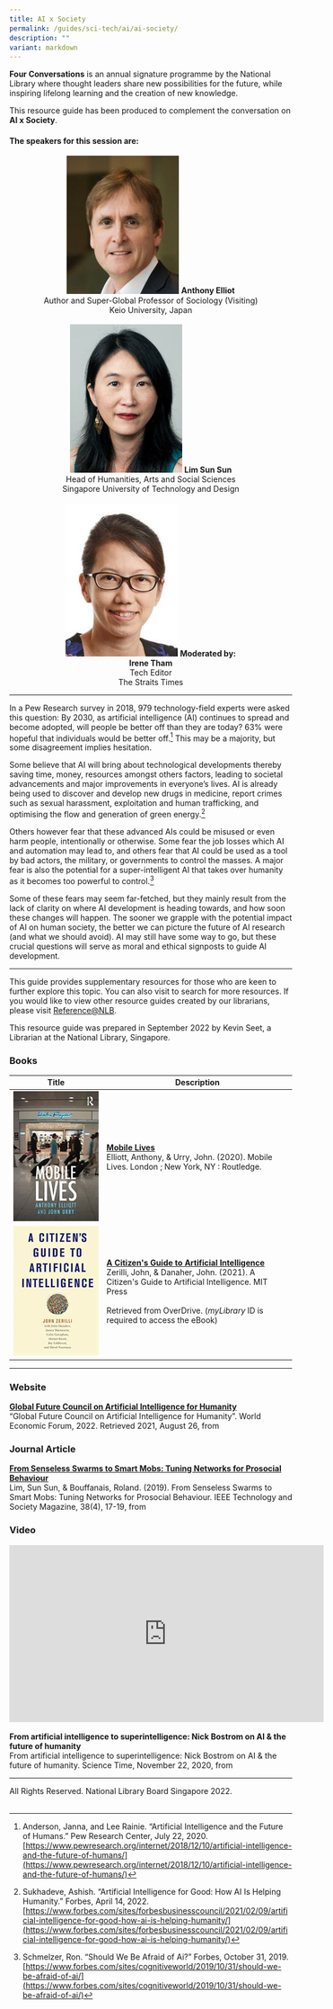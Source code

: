 ```yaml
---
title: AI x Society
permalink: /guides/sci-tech/ai/ai-society/
description: ""
variant: markdown
---
```

**Four Conversations** is an annual signature programme by the National Library where thought leaders share new possibilities for the future, while inspiring lifelong learning and the creation of new knowledge.

This resource guide has been produced to complement the conversation on **AI x Society**. 

#### **The speakers for this session are:**

<center>
	<img src="/images/sci-tech/Four%20Conversations%20AI/Anthony-Elliot.jpg" alt="Anthony Elliot" style="width:200px;">
	<b>Anthony Elliot</b><br>
Author and Super-Global Professor of Sociology (Visiting)  <br>
Keio University, Japan
<br><br>
<img src="/images/sci-tech/Four%20Conversations%20AI/Lim-Sun-Sun.jpg" alt="Lim Sun Sun" style="width:200px;"> 
<b>Lim Sun Sun</b><br> 
Head of Humanities, Arts and Social Sciences <br>
Singapore University of Technology and Design	 
<br><br>
<img src="/images/sci-tech/Four%20Conversations%20AI/Irene-Tham.jpg" alt="Irene Tham" style="width:200px;"> 
<b>Moderated by:<br>
	Irene Tham</b><br>
Tech Editor<br>
The Straits Times
	</center> 

---

In a Pew Research survey in 2018, 979 technology-field experts were asked this question: By 2030, as artificial intelligence (AI) continues to spread and become adopted, will people be better off than they are today? 63% were hopeful that individuals would be better off.[^1] This may be a majority, but some disagreement implies hesitation.

[^1]: Anderson, Janna, and Lee Rainie. “Artificial Intelligence and the Future of Humans.” Pew Research Center, July 22, 2020. [https://www.pewresearch.org/internet/2018/12/10/artificial-intelligence-and-the-future-of-humans/](https://www.pewresearch.org/internet/2018/12/10/artificial-intelligence-and-the-future-of-humans/) 

Some believe that AI will bring about technological developments thereby saving time, money, resources amongst others factors, leading to societal advancements and major improvements in everyone’s lives. AI is already being used to discover and develop new drugs in medicine, report crimes such as sexual harassment, exploitation and human trafficking, and optimising the flow and generation of green energy.[^2]

[^2]: Sukhadeve, Ashish. “Artificial Intelligence for Good: How AI Is Helping Humanity.” Forbes, April 14, 2022. [https://www.forbes.com/sites/forbesbusinesscouncil/2021/02/09/artificial-intelligence-for-good-how-ai-is-helping-humanity/](https://www.forbes.com/sites/forbesbusinesscouncil/2021/02/09/artificial-intelligence-for-good-how-ai-is-helping-humanity/)

Others however fear that these advanced AIs could be misused or even harm people, intentionally or otherwise. Some fear the job losses which AI and automation may lead to, and others fear that AI could be used as a tool by bad actors, the military, or governments to control the masses. A major fear is also the potential for a super-intelligent AI that takes over humanity as it becomes too powerful to control.[^3]

[^3]: Schmelzer, Ron. “Should We Be Afraid of Ai?” Forbes, October 31, 2019. [https://www.forbes.com/sites/cognitiveworld/2019/10/31/should-we-be-afraid-of-ai/](https://www.forbes.com/sites/cognitiveworld/2019/10/31/should-we-be-afraid-of-ai/)

Some of these fears may seem far-fetched, but they mainly result from the lack of clarity on where AI development is heading towards, and how soon these changes will happen. The sooner we grapple with the potential impact of AI on human society, the better we can picture the future of AI research (and what we should avoid). AI may still have some way to go, but these crucial questions will serve as moral and ethical signposts to guide AI development.

---

This guide provides supplementary resources for those who are keen to further explore this topic. You can also visit  to search for more resources. If you would like to view other resource guides created by our librarians, please visit [Reference@NLB](https://reference.nlb.gov.sg/guides/). 

This resource guide was prepared in September 2022 by Kevin Seet, a Librarian at the National Library, Singapore.

### **Books**

|Title| Description|
| -------- | -------- | 
| ![Mobile Lives](/images/sci-tech/Four%20Conversations%20AI/Mobile-Lives.jpg)| [**Mobile Lives**](https://catalogue.nlb.gov.sg/cgi-bin/spydus.exe/ENQ/WPAC/BIBENQ?SETLVL=1&amp;BRN=13712212)<br>Elliott, Anthony, &amp; Urry, John. (2020). Mobile Lives. London ; New York, NY : Routledge. |  
| ![A Citizen's Guide to Artificial Intelligence](/images/sci-tech/Four%20Conversations%20AI/A-Citizens-Guide-To-Artificial-Intelligence.jpg)| [**A Citizen's Guide to Artificial Intelligence**](https://nlb.overdrive.com/media/5507434)<br>Zerilli, John, &amp; Danaher, John. (2021). A Citizen's Guide to Artificial Intelligence. MIT Press<br><br>Retrieved from OverDrive. (*myLibrary* ID is required to access the eBook) |

---

### **Website**

[**Global Future Council on Artificial Intelligence for Humanity**](https://www.weforum.org/communities/global-future-council-on-artificial-intelligence/)<br>
“Global Future Council on Artificial Intelligence for Humanity”. World Economic Forum, 2022. Retrieved 2021, August 26, from  

### **Journal Article**

[**From Senseless Swarms to Smart Mobs: Tuning Networks for Prosocial Behaviour**](https://ieeexplore.ieee.org/stamp/stamp.jsp?tp=&amp;arnumber=8924574)<br>
Lim, Sun Sun, &amp; Bouffanais, Roland. (2019). From Senseless Swarms to Smart Mobs: Tuning Networks for Prosocial Behaviour. IEEE Technology and Society Magazine, 38(4), 17-19, from  


### **Video**

<iframe width="560" height="315" src="https://www.youtube.com/embed/Kktn6BPg1sI" title="YouTube video player" frameborder="0" allow="accelerometer; autoplay; clipboard-write; encrypted-media; gyroscope; picture-in-picture" allowfullscreen=""></iframe>

**From artificial intelligence to superintelligence: Nick Bostrom on AI &amp; the future of humanity**<br>
From artificial intelligence to superintelligence: Nick Bostrom on AI &amp; the future of humanity. Science Time, November 22, 2020, from  



---
All Rights Reserved. National Library Board Singapore 2022.<br>
<br>